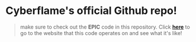 Cyberflame's official Github repo!
==================================
>make sure to check out the **EPIC** code in this repository. Click **[here](http://cyberfla.me)** to go to the website that this code operates on and see what it's like!

<span style="text-decoration: underline; color: white; background-color: black; border-radius: 15;" width="30" height="30">
